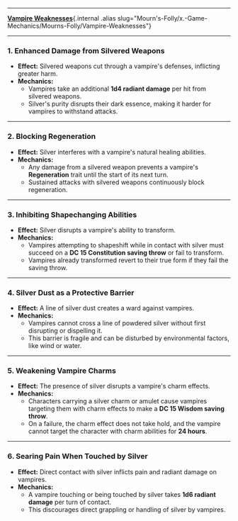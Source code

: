 
---

[**Vampire Weaknesses**](../../../../Mourn's-Folly/x.-Game-Mechanics/Mourns-Folly/Vampire-Weaknesses){.internal .alias slug="Mourn's-Folly/x.-Game-Mechanics/Mourns-Folly/Vampire-Weaknesses"}  

---

### **1. Enhanced Damage from Silvered Weapons**  

- **Effect:** Silvered weapons cut through a vampire's defenses, inflicting greater harm.  
- **Mechanics:**  
  - Vampires take an additional **1d4 radiant damage** per hit from silvered weapons.  
  - Silver's purity disrupts their dark essence, making it harder for vampires to withstand attacks.  

---

### **2. Blocking Regeneration**  

- **Effect:** Silver interferes with a vampire's natural healing abilities.  
- **Mechanics:**  
  - Any damage from a silvered weapon prevents a vampire's **Regeneration** trait until the start of its next turn.  
  - Sustained attacks with silvered weapons continuously block regeneration.  

---

### **3. Inhibiting Shapechanging Abilities**  

- **Effect:** Silver disrupts a vampire's ability to transform.  
- **Mechanics:**  
  - Vampires attempting to shapeshift while in contact with silver must succeed on a **DC 15 Constitution saving throw** or fail to transform.  
  - Vampires already transformed revert to their true form if they fail the saving throw.  

---

### **4. Silver Dust as a Protective Barrier**  

- **Effect:** A line of silver dust creates a ward against vampires.  
- **Mechanics:**  
  - Vampires cannot cross a line of powdered silver without first disrupting or dispelling it.  
  - This barrier is fragile and can be disturbed by environmental factors, like wind or water.  

---

### **5. Weakening Vampire Charms**  

- **Effect:** The presence of silver disrupts a vampire's charm effects.  
- **Mechanics:**  
  - Characters carrying a silver charm or amulet cause vampires targeting them with charm effects to make a **DC 15 Wisdom saving throw**.  
  - On a failure, the charm effect does not take hold, and the vampire cannot target the character with charm abilities for **24 hours**.  

---

### **6. Searing Pain When Touched by Silver**  

- **Effect:** Direct contact with silver inflicts pain and radiant damage on vampires.  
- **Mechanics:**  
  - A vampire touching or being touched by silver takes **1d6 radiant damage** per turn of contact.  
  - This discourages direct grappling or handling of silver by vampires.  
